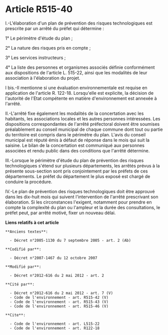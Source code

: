 # Article R515-40

I.-L'élaboration d'un plan de prévention des risques technologiques est prescrite par un arrêté du préfet qui détermine : 

1° Le périmètre d'étude du plan ; 

2° La nature des risques pris en compte ; 

3° Les services instructeurs ; 

4° La liste des personnes et organismes associés définie conformément aux dispositions de l'article L. 515-22, ainsi que les
modalités de leur association à l'élaboration du projet. 

I bis.-Il mentionne si une évaluation environnementale est requise en application de l'article R. 122-18. Lorsqu'elle est
explicite, la décision de l'autorité de l'Etat compétente en matière d'environnement est annexée à l'arrêté. 

II.-L'arrêté fixe également les modalités de la concertation avec les habitants, les associations locales et les autres
personnes intéressées. Les dispositions correspondantes de l'arrêté préfectoral doivent être soumises préalablement au
conseil municipal de chaque commune dont tout ou partie du territoire est compris dans le périmètre du plan. L'avis du
conseil municipal est réputé émis à défaut de réponse dans le mois qui suit la saisine. Le bilan de la concertation est
communiqué aux personnes associées et rendu public dans des conditions que l'arrêté détermine. 

III.-Lorsque le périmètre d'étude du plan de prévention des risques technologiques s'étend sur plusieurs départements, les
arrêtés prévus à la présente sous-section sont pris conjointement par les préfets de ces départements. Le préfet du
département le plus exposé est chargé de conduire la procédure. 

IV.-Le plan de prévention des risques technologiques doit être approuvé dans les dix-huit mois qui suivent l'intervention de
l'arrêté prescrivant son élaboration. Si les circonstances l'exigent, notamment pour prendre en compte la complexité du plan
ou l'ampleur et la durée des consultations, le préfet peut, par arrêté motivé, fixer un nouveau délai.

**Liens relatifs à cet article**

	**Anciens textes**:

	  - Décret n°2005-1130 du 7 septembre 2005 - art. 2 (Ab)

	**Codifié par**:

	  - Décret n°2007-1467 du 12 octobre 2007

	**Modifié par**:

	  - Décret n°2012-616 du 2 mai 2012 - art. 2

	**Cité par**:

	  - Décret n°2012-616 du 2 mai 2012 - art. 7 (V)
	  - Code de l'environnement - art. R515-42 (V)
	  - Code de l'environnement - art. R515-43 (V)
	  - Code de l'environnement - art. R515-46 (V)

	**Cite**:

	  - Code de l'environnement - art. L515-22
	  - Code de l'environnement - art. R122-18
